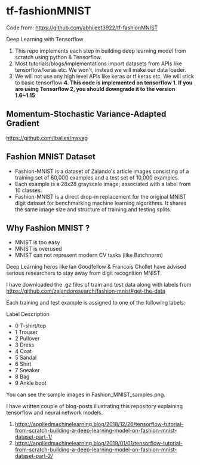 # tf-fashionMNIST
Code from: https://github.com/abhijeet3922/tf-fashionMNIST

Deep Learning with Tensorflow

1. This repo implements each step in building deep learning model from scratch using python & Tensorflow.
2. Most tutorials/blogs/implementations import datasets from APIs like tensorflow/keras etc. We won't, instead we will make our data loader.
3. We will not use any high level APIs like keras or tf.keras etc. We will stick to basic tensorflow
**4. This code is implemented on tensorflow 1. If you are using Tensorflow 2, you should downgrade it to the version 1.6~1.15**

## Momentum-Stochastic Variance-Adapted Gradient
https://github.com/lballes/msvag

## Fashion MNIST Dataset

* Fashion-MNIST is a dataset of Zalando's article images consisting of a training set of 60,000 examples and a test set of 10,000 examples.
* Each example is a 28x28 grayscale image, associated with a label from 10 classes.
* Fashion-MNIST is a direct drop-in replacement for the original MNIST digit dataset for benchmarking machine learning algorithms. It shares the same image size and structure of training and testing splits.

## Why Fashion MNIST ?

* MNIST is too easy
* MNIST is overused
* MNIST can not represent modern CV tasks (like Batchnorm)

Deep Learning heros like Ian Goodfellow & Francois Chollet have advised serious researchers to stay away from digit recognition MNIST.

I have downloaded the .gz files of train and test data along with labels from https://github.com/zalandoresearch/fashion-mnist#get-the-data

Each training and test example is assigned to one of the following labels:

Label Description

* 0 T-shirt/top
* 1 Trouser
* 2 Pullover
* 3 Dress
* 4 Coat
* 5 Sandal
* 6 Shirt
* 7 Sneaker
* 8 Bag
* 9 Ankle boot

You can see the sample images in Fashion_MNIST_samples.png.

I have written couple of blog-posts illustrating this repository explaining tensorflow and neural network models.
1. https://appliedmachinelearning.blog/2018/12/26/tensorflow-tutorial-from-scratch-building-a-deep-learning-model-on-fashion-mnist-dataset-part-1/
2. https://appliedmachinelearning.blog/2019/01/01/tensorflow-tutorial-from-scratch-building-a-deep-learning-model-on-fashion-mnist-dataset-part-2/


